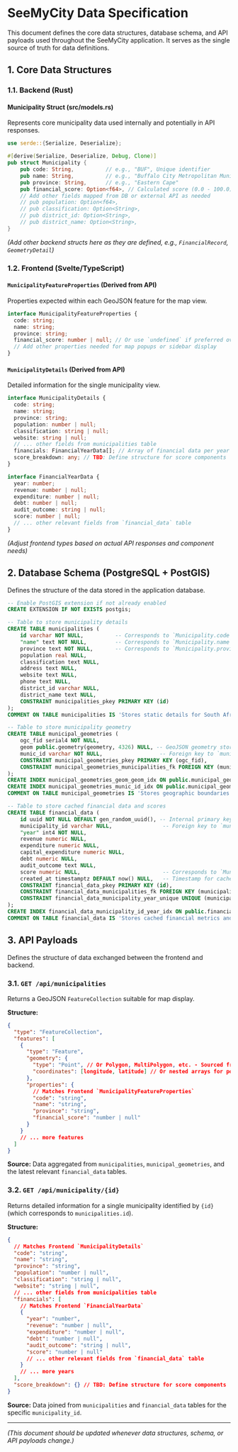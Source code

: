 # SeeMyCity Data Specification

This document defines the core data structures, database schema, and API payloads used throughout the SeeMyCity application. It serves as the single source of truth for data definitions.

## 1. Core Data Structures

### 1.1. Backend (Rust)

#### Municipality Struct (src/models.rs)

Represents core municipality data used internally and potentially in API responses.

```rust
use serde::{Serialize, Deserialize};

#[derive(Serialize, Deserialize, Debug, Clone)]
pub struct Municipality {
    pub code: String,          // e.g., "BUF", Unique identifier
    pub name: String,          // e.g., "Buffalo City Metropolitan Municipality"
    pub province: String,      // e.g., "Eastern Cape"
    pub financial_score: Option<f64>, // Calculated score (0.0 - 100.0), if available
    // Add other fields mapped from DB or external API as needed
    // pub population: Option<f64>,
    // pub classification: Option<String>,
    // pub district_id: Option<String>,
    // pub district_name: Option<String>,
}
```

*(Add other backend structs here as they are defined, e.g., `FinancialRecord`, `GeometryDetail`)*

### 1.2. Frontend (Svelte/TypeScript)

#### `MunicipalityFeatureProperties` (Derived from API)

Properties expected within each GeoJSON feature for the map view.

```typescript
interface MunicipalityFeatureProperties {
  code: string;
  name: string;
  province: string;
  financial_score: number | null; // Or use `undefined` if preferred over `null`
  // Add other properties needed for map popups or sidebar display
}
```

#### `MunicipalityDetails` (Derived from API)

Detailed information for the single municipality view.

```typescript
interface MunicipalityDetails {
  code: string;
  name: string;
  province: string;
  population: number | null;
  classification: string | null;
  website: string | null;
  // ... other fields from municipalities table
  financials: FinancialYearData[]; // Array of financial data per year
  score_breakdown: any; // TBD: Define structure for score components
}

interface FinancialYearData {
  year: number;
  revenue: number | null;
  expenditure: number | null;
  debt: number | null;
  audit_outcome: string | null;
  score: number | null;
  // ... other relevant fields from `financial_data` table
}
```

*(Adjust frontend types based on actual API responses and component needs)*


## 2. Database Schema (PostgreSQL + PostGIS)

Defines the structure of the data stored in the application database.

```sql
-- Enable PostGIS extension if not already enabled
CREATE EXTENSION IF NOT EXISTS postgis;

-- Table to store municipality details
CREATE TABLE municipalities (
	id varchar NOT NULL,          -- Corresponds to `Municipality.code`, PRIMARY KEY
	"name" text NOT NULL,         -- Corresponds to `Municipality.name`
	province text NOT NULL,       -- Corresponds to `Municipality.province`
	population real NULL,
	classification text NULL,
	address text NULL,
	website text NULL,
	phone text NULL,
	district_id varchar NULL,
	district_name text NULL,
	CONSTRAINT municipalities_pkey PRIMARY KEY (id)
);
COMMENT ON TABLE municipalities IS 'Stores static details for South African municipalities.';

-- Table to store municipality geometry
CREATE TABLE municipal_geometries (
	ogc_fid serial4 NOT NULL,
	geom public.geometry(geometry, 4326) NULL, -- GeoJSON geometry stored here
	munic_id varchar NOT NULL,                  -- Foreign key to `municipalities.id`
	CONSTRAINT municipal_geometries_pkey PRIMARY KEY (ogc_fid),
    CONSTRAINT municipal_geometries_municipalities_fk FOREIGN KEY (munic_id) REFERENCES public.municipalities(id) ON DELETE CASCADE ON UPDATE CASCADE
);
CREATE INDEX municipal_geometries_geom_geom_idx ON public.municipal_geometries USING gist (geom);
CREATE INDEX municipal_geometries_munic_id_idx ON public.municipal_geometries USING btree (munic_id);
COMMENT ON TABLE municipal_geometries IS 'Stores geographic boundaries for South African municipalities.';

-- Table to store cached financial data and scores
CREATE TABLE financial_data (
	id uuid NOT NULL DEFAULT gen_random_uuid(), -- Internal primary key
	municipality_id varchar NULL,                -- Foreign key to `municipalities.id`
	"year" int4 NOT NULL,
	revenue numeric NULL,
	expenditure numeric NULL,
	capital_expenditure numeric NULL,
	debt numeric NULL,
	audit_outcome text NULL,
	score numeric NULL,                          -- Corresponds to `Municipality.financial_score`
	created_at timestamptz DEFAULT now() NULL,   -- Timestamp for cache management
	CONSTRAINT financial_data_pkey PRIMARY KEY (id),
    CONSTRAINT financial_data_municipalities_fk FOREIGN KEY (municipality_id) REFERENCES public.municipalities(id) ON DELETE SET NULL ON UPDATE CASCADE,
    CONSTRAINT financial_data_municipality_year_unique UNIQUE (municipality_id, "year") -- Ensure one record per muni per year
);
CREATE INDEX financial_data_municipality_id_year_idx ON public.financial_data USING btree (municipality_id, year);
COMMENT ON TABLE financial_data IS 'Stores cached financial metrics and calculated scores for municipalities, linked by municipality_id and year.';
```

## 3. API Payloads

Defines the structure of data exchanged between the frontend and backend.

### 3.1. `GET /api/municipalities`

Returns a GeoJSON `FeatureCollection` suitable for map display.

**Structure:**

```json
{
  "type": "FeatureCollection",
  "features": [
    {
      "type": "Feature",
      "geometry": {
        "type": "Point", // Or Polygon, MultiPolygon, etc. - Sourced from `municipal_geometries`
        "coordinates": [longitude, latitude] // Or nested arrays for polygons
      },
      "properties": {
        // Matches Frontend `MunicipalityFeatureProperties`
        "code": "string",
        "name": "string",
        "province": "string",
        "financial_score": "number | null"
      }
    }
    // ... more features
  ]
}
```

**Source:** Data aggregated from `municipalities`, `municipal_geometries`, and the latest relevant `financial_data` tables.

### 3.2. `GET /api/municipality/{id}`

Returns detailed information for a single municipality identified by `{id}` (which corresponds to `municipalities.id`).

**Structure:**

```json
{
  // Matches Frontend `MunicipalityDetails`
  "code": "string",
  "name": "string",
  "province": "string",
  "population": "number | null",
  "classification": "string | null",
  "website": "string | null",
  // ... other fields from municipalities table
  "financials": [
    // Matches Frontend `FinancialYearData`
    {
      "year": "number",
      "revenue": "number | null",
      "expenditure": "number | null",
      "debt": "number | null",
      "audit_outcome": "string | null",
      "score": "number | null"
      // ... other relevant fields from `financial_data` table
    }
    // ... more years
  ],
  "score_breakdown": {} // TBD: Define structure for score components
}
```

**Source:** Data joined from `municipalities` and `financial_data` tables for the specific `municipality_id`.

---
*(This document should be updated whenever data structures, schema, or API payloads change.)*
